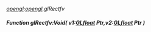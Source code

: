_[opengl](../../modules/opengl/opengl-module.md):[opengl](../../modules/opengl/opengl-module.md).glRectfv_
##### Function glRectfv:Void( v1:[GLfloat](../../modules/opengl/opengl-glfloat.md) Ptr,v2:[GLfloat](../../modules/opengl/opengl-glfloat.md) Ptr )
